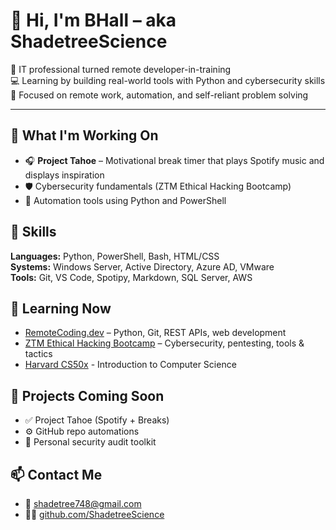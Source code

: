 # 👋 Hi, I'm BHall – aka ShadetreeScience

🚀 IT professional turned remote developer-in-training  
💻 Learning by building real-world tools with Python and cybersecurity skills  
🎯 Focused on remote work, automation, and self-reliant problem solving

---

## 🔧 What I'm Working On
- 🎧 **Project Tahoe** – Motivational break timer that plays Spotify music and displays inspiration
- 🛡️ Cybersecurity fundamentals (ZTM Ethical Hacking Bootcamp)
- 🧰 Automation tools using Python and PowerShell

## 🧰 Skills
**Languages:** Python, PowerShell, Bash, HTML/CSS  
**Systems:** Windows Server, Active Directory, Azure AD, VMware  
**Tools:** Git, VS Code, Spotipy, Markdown, SQL Server, AWS

## 🧭 Learning Now
- [RemoteCoding.dev](https://remotecoding.dev) – Python, Git, REST APIs, web development  
- [ZTM Ethical Hacking Bootcamp](https://zerotomastery.io/) – Cybersecurity, pentesting, tools & tactics
- [Harvard CS50x](https://cs50.harvard.edu/x/2025/) - Introduction to Computer Science

## 🔗 Projects Coming Soon
- ✅ Project Tahoe (Spotify + Breaks)
- ⚙️ GitHub repo automations
- 🔐 Personal security audit toolkit

## 📫 Contact Me
- 📧 [shadetree748@gmail.com](mailto:shadetree748@gmail.com)
- 🧑‍💻 [github.com/ShadetreeScience](https://github.com/ShadetreeScience)

